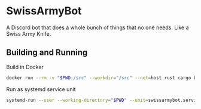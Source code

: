# SwissArmyBot

A Discord bot that does a whole bunch of things that no one needs. Like a Swiss Army Knife.

## Building and Running

Build in Docker
```sh
docker run --rm -v "$PWD:/src" --workdir="/src" --net=host rust cargo build --release
```

Run as systemd service unit
```sh
systemd-run --user --working-directory="$PWD" --unit=swissarmybot.service -- "$PWD/target/release/swissarmybot"
```
